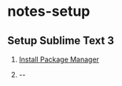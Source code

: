 notes-setup
===========


## Setup Sublime Text 3
1. <a href="https://sublime.wbond.net/installation" target="_blank">Install Package Manager</a>

2. --
